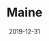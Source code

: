 ---
layout: location-page
date: 2019-12-31
tags:
  - maine
title: Maine
stateAbbr: ME
url: "https://www.maine.gov/governor/mills/covid-19"
urlTitle: "maine.gov"
---